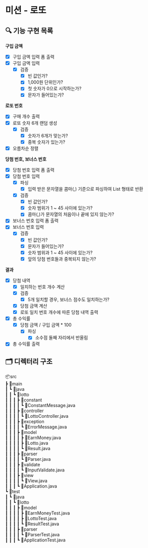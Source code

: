 # 미션 - 로또

## 🔍 기능 구현 목록

**구입 금액**
- [x] 구입 금액 입력 폼 출력
- [x] 구입 금액 입력
    - [x] 검증
        - [x] 빈 값인가?
        - [x] 1,000원 단위인가?
        - [x] 첫 숫자가 0으로 시작하는가?
        - [x] 문자가 들어있는가?

**로또 번호**
- [x] 구매 개수 출력
- [x] 로또 숫자 6개 랜덤 생성
    - [x] 검증
        - [x] 숫자가 6개가 맞는가?
        - [x] 중복 숫자가 있는가?
- [x] 오름차순 정렬

**당첨 번호, 보너스 번호**
- [x] 당첨 번호 입력 폼 출력
- [x] 당첨 번호 입력
    - [x] 파싱
        - [x] 입력 받은 문자열을 콤마(,) 기준으로 파싱하여 List 형태로 반환
    - [x] 검증
        - [x] 빈 값인가?
        - [x] 숫자 범위가 1 ~ 45 사이에 있는가?
        - [x] 콤마(,)가 문자열의 처음이나 끝에 있지 않는가?

- [x] 보너스 번호 입력 폼 출력
- [x] 보너스 번호 입력
    - [x] 검증
        - [x] 빈 값인가?
        - [x] 문자가 들어있는가?
        - [x] 숫자 범위과 1 ~ 45 사이에 있는가?
        - [x] 앞의 당첨 번호들과 중복되지 않는가?

**결과**
- [x] 당첨 내역
    - [x] 일치하는 번호 개수 계산
    - [x] 검증
        - [x] 5개 일치할 경우, 보너스 점수도 일치하는가?
    - [x] 당첨 금액 계산
    - [x] 로또 일치 번호 개수에 따른 당첨 내역 출력

- [x] 총 수익률
    - [x] 당첨 금액 / 구입 금액 * 100
        - [x] 파싱
            - [x] 소수점 둘째 자리에서 반올림
- [x] 총 수익률 출력

## 🗂️ 디렉터리 구조
📦src<br/>
 ┣ 📂main<br/>
 ┃ ┗ 📂java<br/>
 ┃ ┃ ┗ 📂lotto<br/>
 ┃ ┃ ┃ ┣ 📂constant<br/>
 ┃ ┃ ┃ ┃ ┗ 📜ConstantMessage.java<br/>
 ┃ ┃ ┃ ┣ 📂controller<br/>
 ┃ ┃ ┃ ┃ ┗ 📜LottoController.java<br/>
 ┃ ┃ ┃ ┣ 📂exception<br/>
 ┃ ┃ ┃ ┃ ┗ 📜ErrorMessage.java<br/>
 ┃ ┃ ┃ ┣ 📂model<br/>
 ┃ ┃ ┃ ┃ ┣ 📜EarnMoney.java<br/>
 ┃ ┃ ┃ ┃ ┣ 📜Lotto.java<br/>
 ┃ ┃ ┃ ┃ ┗ 📜Result.java<br/>
 ┃ ┃ ┃ ┣ 📂parser<br/>
 ┃ ┃ ┃ ┃ ┗ 📜Parser.java<br/>
 ┃ ┃ ┃ ┣ 📂validate<br/>
 ┃ ┃ ┃ ┃ ┗ 📜InputValidate.java<br/>
 ┃ ┃ ┃ ┣ 📂view<br/>
 ┃ ┃ ┃ ┃ ┗ 📜View.java<br/>
 ┃ ┃ ┃ ┗ 📜Application.java<br/>
 ┗ 📂test<br/>
 ┃ ┗ 📂java<br/>
 ┃ ┃ ┗ 📂lotto<br/>
 ┃ ┃ ┃ ┣ 📂model<br/>
 ┃ ┃ ┃ ┃ ┣ 📜EarnMoneyTest.java<br/>
 ┃ ┃ ┃ ┃ ┣ 📜LottoTest.java<br/>
 ┃ ┃ ┃ ┃ ┗ 📜ResultTest.java<br/>
 ┃ ┃ ┃ ┣ 📂parser<br/>
 ┃ ┃ ┃ ┃ ┗ 📜ParserTest.java<br/>
 ┃ ┃ ┃ ┗ 📜ApplicationTest.java<br/>
